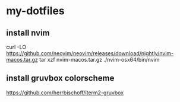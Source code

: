# my-dotfiles

## install nvim 
curl -LO https://github.com/neovim/neovim/releases/download/nightly/nvim-macos.tar.gz
tar xzf nvim-macos.tar.gz
./nvim-osx64/bin/nvim

## install gruvbox colorscheme
https://github.com/herrbischoff/iterm2-gruvbox
